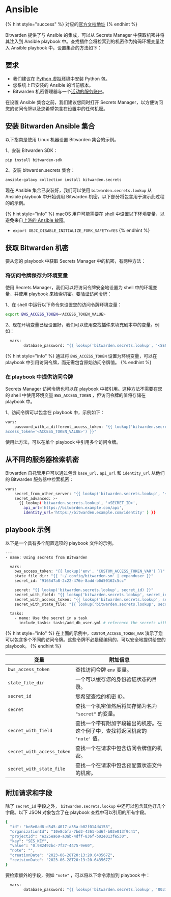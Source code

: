 # Ansible

{% hint style="success" %}
对应的[官方文档地址](https://bitwarden.com/help/ansible-integration/)
{% endhint %}

Bitwarden 提供了与 Ansible 的集成，可以从 Secrets Manager 中获取机密并将其注入到 Ansible playbook 中。查找插件会将检索到的机密作为掩码环境变量注入 Ansible playbook 中。设置集合的方法如下：

## 要求 <a href="#requirements" id="requirements"></a>

* 我们建议在 [Python 虚拟环境](https://python.land/virtual-environments/virtualenv)中安装 Python 包。
* 您系统上已安装的 Ansible 的当前版本。
* Bitwarden 机密管理器与一个[活动的服务账户](../get-started/secrets-manager-quick-start.md#add-a-service-account)。

在设置 Ansible 集合之前，我们建议您同时打开 Secrets Manager，以方便访问您的访问令牌以及您希望包含在设置中的任何机密。

## 安装 Bitwarden Ansible 集合 <a href="#install-the-bitwarden-ansible-collection" id="install-the-bitwarden-ansible-collection"></a>

以下指南是使用 Linux 机器设置 Bitwarden 集合的示例。

1、安装 Bitwarden SDK：

```bash
pip install bitwarden-sdk
```

2、安装 bitwarden.secrets 集合：

```bash
ansible-galaxy collection install bitwarden.secrets
```

现在 Ansible 集合已安装好，我们可以使用 `bitwarden.secrets.lookup` 从 Ansible playbook 中开始调用 Bitwarden 机密。以下部分将包含用于演示此过程的的示例。

{% hint style="info" %}
macOS 用户可能需要在 shell 中设置以下环境变量，以避免来自[上游的 Ansible 故障](https://docs.ansible.com/ansible/latest/reference\_appendices/faq.html#running-on-macos-as-a-control-node)。

* `export OBJC_DISABLE_INITIALIZE_FORK_SAFETY=YES`
{% endhint %}

## 获取 Bitwarden 机密 <a href="#fetch-bitwarden-secrets" id="fetch-bitwarden-secrets"></a>

要从您的 playbook 中获取 Secrets Manager 中的机密，有两种方法：

### 将访问令牌保存为环境变量 <a href="#save-access-token-as-environment-variable" id="save-access-token-as-environment-variable"></a>

使用 Secrets Manager，我们可以将访问令牌安全地设置为 shell 中的环境变量，并使用 playbook 来检索机密。要[验证访问令牌](../get-started/developer-quick-start.md#authenticate)：

1、在 shell 中运行以下命令来设置您的访问令牌环境变量：

```bash
export BWS_ACCESS_TOKEN=<ACCESS_TOKEN_VALUE>
```

2、现在环境变量已经设置好，我们可以使用查找插件来填充剧本中的变量。例如：

```bash
  vars:
        database_password: "{{ lookup('bitwarden.secrets.lookup', '<SECRET_ID>') }}" 
```

{% hint style="info" %}
通过将 `BWS_ACCESS_TOKEN` 设置为环境变量，可以在 playbook 中引用访问令牌，而无需包含原始访问令牌值。
{% endhint %}

### 在 playbook 中提供访问令牌 <a href="#supply-access-token-in-playbook" id="supply-access-token-in-playbook"></a>

Secrets Manager 访问令牌也可以在 playbook 中被引用。这种方法不需要在您的 shell 中使用环境变量 `BWS_ACCESS_TOKEN` ，但访问令牌的值将存储在 playbook 中。

1、访问令牌可以包含在 playbook 中，示例如下：

```bash
vars:
    password_with_a_different_access_token: "{{ lookup('bitwarden.secrets.lookup', '<SECRET_ID_VALUE>', 
access_token='<ACCESS_TOKEN_VALUE>') }}"     
```

使用此方法，可以在单个 playbook 中引用多个访问令牌。

## 从不同的服务器检索机密 <a href="#retrieve-secret-from-different-server" id="retrieve-secret-from-different-server"></a>

Bitwarden 自托管用户可以通过包含 `base_url,` `api_url` 和 `identity_url` 从他们的 Bitwarden 服务器中检索机密：

```bash
vars:
    secret_from_other_server: "{{ lookup('bitwarden.secrets.lookup', '<SECRET_ID>', base_url='https://bitwarden.example.com' ) }}"
    secret_advanced: >-
      {{ lookup('bitwarden.secrets.lookup', '<SECRET_ID>',
        api_url='https://bitwarden.example.com/api',
        identity_url='https://bitwarden.example.com/identity' ) }}

```

## playbook 示例 <a href="#example-playbook" id="example-playbook"></a>

以下是一个具有多个配置选项的 playbook 文件的示例。

```bash
---
- name: Using secrets from Bitwarden

  vars:
    bws_access_token: "{{ lookup('env', 'CUSTOM_ACCESS_TOKEN_VAR') }}"
    state_file_dir: "{{ '~/.config/bitwarden-sm' | expanduser }}"
    secret_id: "9165d7a8-2c22-476e-8add-b0d50162c5cc"

    secret: "{{ lookup('bitwarden.secrets.lookup', secret_id) }}"
    secret_with_field: "{{ lookup('bitwarden.secrets.lookup', secret_id, field='note' ) }}"
    secret_with_access_token: "{{ lookup('bitwarden.secrets.lookup', secret_id, access_token=bws_access_token ) }}"
    secret_with_state_file: "{{ lookup('bitwarden.secrets.lookup', secret_id, state_file_dir=state_file_dir ) }}"

  tasks:
    - name: Use the secret in a task
      include_tasks: tasks/add_db_user.yml # reference the secrets with "{{ secret }}", "{{ secret_with_field }}", etc.
```

{% hint style="info" %}
在上面的示例中，`CUSTOM_ACCESS_TOKEN_VAR` 演示了您可以包含多个不同的访问令牌。这些令牌不必是硬编码的，可以安全地提供给您的 playbook。
{% endhint %}

| 变量                         | 附加信息                                        |
| -------------------------- | ------------------------------------------- |
| `bws_access_token`         | 查找访问令牌 `env` 变量。                            |
| `state_file_dir`           | 一个可以缓存您的身份验证状态的目录。                          |
| `secret_id`                | 您希望查找的机密 ID。                                |
| `secret`                   | 查找一个机密值然后将其存储为名为 `"secret"` 的变量。            |
| `secret_with_field`        | 查找一个带有附加字段输出的机密。在这个例子中，查找将返回机密的 `'note'` 值。 |
| `secret_with_access_token` | 查找一个在请求中包含访问令牌值的机密。                         |
| `secret_with_state_file`   | 查找一个在请求中包含预配置状态文件的机密。                       |

## 附加请求和字段 <a href="#additional-requests-and-fields" id="additional-requests-and-fields"></a>

除了 `secret_id` 字段之外， `bitwarden.secrets.lookup` 中还可以包含其他好几个字段。以下 JSON 对象包含了在 playbook 查找中可以引用的所有字段。

```bash
{
  "id": "be8e0ad8-d545-4017-a55a-b02f014d4158",
  "organizationId": "10e8cbfa-7bd2-4361-bd6f-b02e013f9c41",
  "projectId": "e325ea69-a3ab-4dff-836f-b02e013fe530",
  "key": "SES_KEY",
  "value": "0.982492bc-7f37-4475-9e60",
  "note": "",
  "creationDate": "2023-06-28T20:13:20.643567Z",
  "revisionDate": "2023-06-28T20:13:20.643567Z"
}
```

要检索额外的字段，例如 `"note"` ，可以将以下命令添加到 playbook 中：

```bash
  vars:
        database_password: "{{ lookup('bitwarden.secrets.lookup', '0037ed90-efbb-4d59-a798-b103012487a0', field='note') }}"
```

